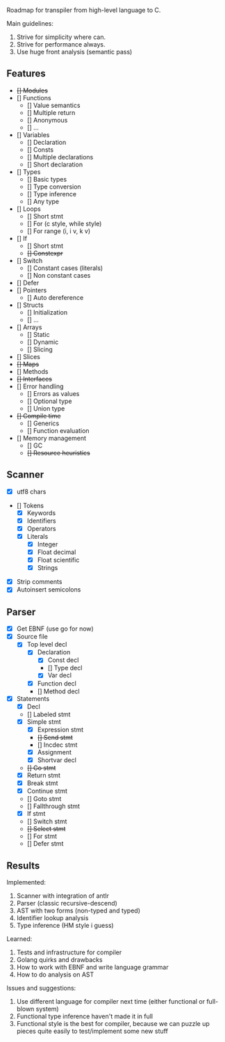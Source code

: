 Roadmap for transpiler from high-level language to C.

Main guidelines:

1. Strive for simplicity where can.
1. Strive for performance always. 
1. Use huge front analysis (semantic pass)

## Features

- ~~[] Modules~~
- [] Functions
    - [] Value semantics
    - [] Multiple return
    - [] Anonymous
    - [] ...
- [] Variables
    - [] Declaration
    - [] Consts
    - [] Multiple declarations
    - [] Short declaration
- [] Types
    - [] Basic types
    - [] Type conversion
    - [] Type inference
    - [] Any type
- [] Loops
    - [] Short stmt
    - [] For (c style, while style)
    - [] For range (i, i v, k v)
- [] If
    - [] Short stmt
    - ~~[] Constexpr~~
- [] Switch
    - [] Constant cases (literals)
    - [] Non constant cases
- [] Defer
- [] Pointers
    - [] Auto dereference
- [] Structs
    - [] Initialization
    - [] ...
- [] Arrays
    - [] Static
    - [] Dynamic
    - [] Slicing
- [] Slices
- ~~[] Maps~~
- [] Methods
- ~~[] Interfaces~~
- [] Error handling
    - [] Errors as values
    - [] Optional type
    - [] Union type
- ~~[] Compile time~~
    - [] Generics
    - [] Function evaluation
- [] Memory management
    - [] GC
    - ~~[] Resource heuristics~~
## Scanner

- [x] utf8 chars
- [] Tokens
    - [x] Keywords
    - [x] Identifiers
    - [x] Operators
    - [x] Literals
        - [x] Integer
        - [x] Float decimal
        - [x] Float scientific
        - [x] Strings
- [x] Strip comments
- [x] Autoinsert semicolons

## Parser

- [x] Get EBNF (use go for now)
- [x] Source file
    - [x] Top level decl
        - [x] Declaration
            - [x] Const decl
            - [] Type decl
            - [x] Var decl
        - [x] Function decl
        - [] Method decl
- [x] Statements
    - [x] Decl
    - [] Labeled stmt
    - [x] Simple stmt
        - [x] Expression stmt
        - ~~[] Send stmt~~
        - [] Incdec stmt
        - [x] Assignment 
        - [x] Shortvar decl
    - ~~[] Go stmt~~
    - [x] Return stmt
    - [x] Break stmt
    - [x] Continue stmt
    - [] Goto stmt
    - [] Fallthrough stmt
    - [x] If stmt
    - [] Switch stmt
    - ~~[] Select stmt~~
    - [] For stmt
    - [] Defer stmt

## Results

Implemented: 
1. Scanner with integration of antlr
1. Parser (classic recursive-descend)
1. AST with two forms (non-typed and typed)
1. Identifier lookup analysis
1. Type inference (HM style i guess)

Learned:
1. Tests and infrastructure for compiler
1. Golang quirks and drawbacks
1. How to work with EBNF and write language grammar
1. How to do analysis on AST

Issues and suggestions:
1. Use different language for compiler next time (either functional or full-blown system)
1. Functional type inference haven't made it in full 
1. Functional style is the best for compiler, because we can puzzle up pieces quite easily to test/implement some new stuff